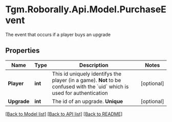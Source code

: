 # Tgm.Roborally.Api.Model.PurchaseEvent
The event that occurs if a player buys an upgrade

## Properties

Name | Type | Description | Notes
------------ | ------------- | ------------- | -------------
**Player** | **int** | This id uniquely identifys the player (in a game).   **Not** to be confused with the &#x60;uid&#x60; which is used for authentication | [optional] 
**Upgrade** | **int** | The id of an upgrade. **Unique** | [optional] 

[[Back to Model list]](../README.md#documentation-for-models) [[Back to API list]](../README.md#documentation-for-api-endpoints) [[Back to README]](../README.md)


